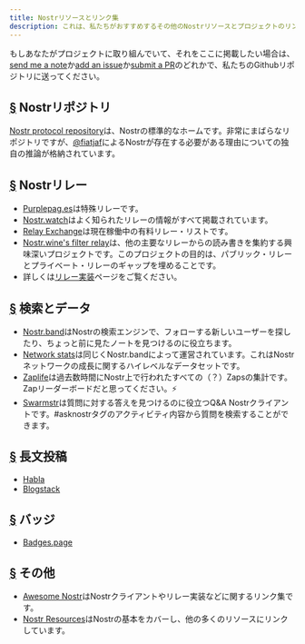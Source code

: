 ```yaml
---
title: Nostrリソースとリンク集
description: これは、私たちがおすすめするその他のNostrリソースとプロジェクトのリンク集です。
---
```


もしあなたがプロジェクトに取り組んでいて、それをここに掲載したい場合は、[send me a note](https://snort.social/p/npub1zuuajd7u3sx8xu92yav9jwxpr839cs0kc3q6t56vd5u9q033xmhsk6c2uc)か[add an issue](https://github.com/erskingardner/nostr-how/issues)か[submit a PR](https://github.com/erskingardner/nostr-how/pulls)のどれかで、私たちのGithubリポジトリに送ってください。

## [§](#nostr-repo) Nostrリポジトリ

[Nostr protocol repository](https://github.com/nostr-protocol/nostr)は、Nostrの標準的なホームです。非常にまばらなリポジトリですが、[@fiatjaf](https://github.com/fiatjaf)によるNostrが存在する必要がある理由についての独自の推論が格納されています。

## [§](#nostr-relays) Nostrリレー

- [Purplepag.es](https://purplepag.es/what)は特殊リレーです。
- [Nostr.watch](https://nostr.watch/relays/find)はよく知られたリレーの情報がすべて掲載されています。
- [Relay Exchange](https://relay.exchange/)は現在稼働中の有料リレー・リストです。
- [Nostr.wine's filter relay](https://nostr-wine.github.io/filter-relay/)は、他の主要なリレーからの読み書きを集約する興味深いプロジェクトです。このプロジェクトの目的は、パブリック・リレーとプライベート・リレーのギャップを埋めることです。
- 詳しくは[リレー実装](/ja/relay-implementations)ページをご覧ください。

## [§](#search-data) 検索とデータ

- [Nostr.band](https://nostr.band)はNostrの検索エンジンで、フォローする新しいユーザーを探したり、ちょっと前に見たノートを見つけるのに役立ちます。
- [Network stats](https://stats.nostr.band)は同じくNostr.bandによって運営されています。これはNostrネットワークの成長に関するハイレベルなデータセットです。
- [Zaplife](https://zaplife.lol)は過去数時間にNostr上で行われたすべての（？）Zapsの集計です。Zapリーダーボードだと思ってください。⚡
- [Swarmstr](https://swarmstr.com)は質問に対する答えを見つけるのに役立つQ&A Nostrクライアントです。#asknostrタグのアクティビティ内容から質問を検索することができます。

## [§](#long-form-content) 長文投稿

- [Habla](https://habla.news)
- [Blogstack](https://blogstack.io/)

## [§](#badges) バッジ

- [Badges.page](https://badges.page/)

## [§](#others) その他

- [Awesome Nostr](https://www.nostr.net)はNostrクライアントやリレー実装などに関するリンク集です。
- [Nostr Resources](https://nostr-resources.com)はNostrの基本をカバーし、他の多くのリソースにリンクしています。
